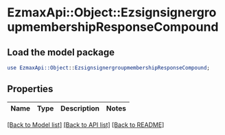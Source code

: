 # EzmaxApi::Object::EzsignsignergroupmembershipResponseCompound

## Load the model package
```perl
use EzmaxApi::Object::EzsignsignergroupmembershipResponseCompound;
```

## Properties
Name | Type | Description | Notes
------------ | ------------- | ------------- | -------------

[[Back to Model list]](../README.md#documentation-for-models) [[Back to API list]](../README.md#documentation-for-api-endpoints) [[Back to README]](../README.md)


